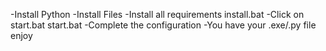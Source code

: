 -Install Python
-Install Files
-Install all requirements install.bat
-Click on start.bat start.bat
-Complete the configuration
-You have your .exe/.py file enjoy
